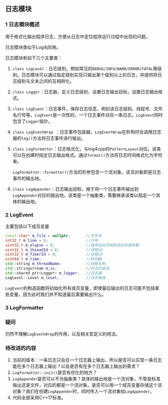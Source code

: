 ## 日志模块

### 1  日志模块概述

用于格式化输出程序日志，方便从日志中定位程序运行过程中出现的问题。

日志模块类似于Log4j风格。

日志模块有如下几个主要类：

1. `class LogLevel`：日志级别，例如常见的`DEBUG/INFO/WARN/ERROR/FATAL`等级别。日志模块可以通过指定级别实现只输出某个级别以上的日志，并提供将日志级别与文本之间的互相转化。

2. `class Logger`：日志器，定义日志级别，设置日志输出目标，设置日志输出格式。

3. `class LogEvent`：日志事件，保存日志信息，例如该日志级别、线程号、文件名行号等。`LogEvent`是一次性的，一个日志事件对应一条日志。`LogEvent`同时包含了`Logger`指针。

4. `class LogEventWrap `：日志事件包装器，`LogEventWrap`在析构时会调用日志器的`log()`方法将日志事件进行输出。

5. `class LogFormatter`：日志格式化，与log4cpp的`PatternLayout`对应。该类可以在创建时指定日志输出格式。通过`format()`方法将日志时间格式化为字符串。

	`LogFormatter::formatter()`方法的形参包含一个流对象。该流对象即是日志事件的输出地。

6. `class LogAppender`：日志输出目标，用于将一个日志事件输出到`LogAppender`对应的输出地。该类是一个抽象类，需要继承该类以指定一个具体的输出地。



### 2 LogEvent

主要包括以下成员变量

```c++
const char* m_file = nullptr;   	//文件名
int32_t m_line = 0;             	//行号
uint32_t m_elapse = 0;          	//程序启动开始到现在的毫秒数
uint32_t m_thieadId = 0;        	//线程id
uint32_t m_fiberId = 0;         	//协程id
uint64_t m_time;                	//时间戳
std::string m_threadName;       	//线程名称
std::stringstream m_ss;         	//日志内容流
std::shared_ptr<Logger> m_logger;   //日志器
LogLevel::Level m_level;        	//日志等级
```

`LogEvent`的构造函数将初始化所有成员变量，即使最后输出的日志可能不包括某些变量，因为此时我们并不知道最后需要输出什么。



### 3 LogFormatter



### 疑问

仍然不理解`LogEventWrap`的作用，以及相关宏定义的用法。



### 待改进的内容

1. 当前的版本：一条日志只会在一个日志器上输出，所以是否可以实现一条日志能在多个日志器上输出？以及是否有在多个日志器上输出的需求？
2. `LogFormatter::init()`是否有优化的地方？
3. `LogAppender`是否可以不为抽象类？具体的输出地是一个流对象，不管是标准输出还是文件，对应的都是一个流对象。是否可以用一个成员变量存储这个流对象？我们在创建`LogAppender`时，同时传入一个流对象给`LogAppender`。
4. 代码全部采用C++17标准。